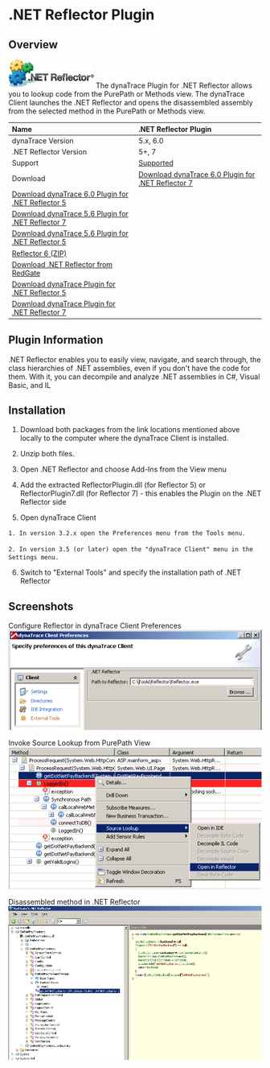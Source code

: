 # .NET Reflector Plugin

## Overview

![images_community/download/attachments/8651547/icon.png](images_community/download/attachments/8651547/icon.png) The dynaTrace Plugin for .NET Reflector allows
you to lookup code from the PurePath or Methods view. The dynaTrace Client launches the .NET Reflector and opens the disassembled assembly from the selected
method in the PurePath or Methods view.

Name | .NET Reflector Plugin
:---- | :----
dynaTrace Version | 5.x, 6.0
.NET Reflector Version | 5+, 7
Support | [Supported](https://community.compuwareapm.com/community/display/DL/Support+Levels#SupportLevels-supported)
Download | [Download dynaTrace 6.0 Plugin for .NET Reflector 7](ReflectorPlugin7.dt60.zip)  
 | [Download dynaTrace 6.0 Plugin for .NET Reflector 5](ReflectorPlugin5.dt60.zip)  
| [Download dynaTrace 5.6 Plugin for .NET Reflector 7](ReflectorPlugin7.dt56.zip)  
| [Download dynaTrace 5.6 Plugin for .NET Reflector 5](ReflectorPlugin5.dt56.zip)  
| [Reflector 6 (ZIP)](Reflector6.zip)  
| [Download .NET Reflector from RedGate](http://www.red-gate.com/products/reflector/)  
| [Download dynaTrace Plugin for .NET Reflector 5](dynaTrace_NETReflector_Plugin_v3.0.1.zip)  
| [Download dynaTrace Plugin for .NET Reflector 7](dynaTrace_NETReflector7_Plugin.zip)

## Plugin Information

.NET Reflector enables you to easily view, navigate, and search through, the class hierarchies of .NET assemblies, even if you don't have the code for them.
With it, you can decompile and analyze .NET assemblies in C#, Visual Basic, and IL

## Installation

  1. Download both packages from the link locations mentioned above locally to the computer where the dynaTrace Client is installed. 

  2. Unzip both files. 

  3. Open .NET Reflector and choose Add-Ins from the View menu 

  4. Add the extracted ReflectorPlugin.dll (for Reflector 5) or ReflectorPlugin7.dll (for Reflector 7) - this enables the Plugin on the .NET Reflector side 

  5. Open dynaTrace Client 

    1. In version 3.2.x open the Preferences menu from the Tools menu. 

    2. In version 3.5 (or later) open the "dynaTrace Client" menu in the Settings menu. 

  6. Switch to "External Tools" and specify the installation path of .NET Reflector 

## Screenshots

Configure Reflector in dynaTrace Client Preferences  
![images_community/download/attachments/8651547/reflector_preferences.PNG](images_community/download/attachments/8651547/reflector_preferences.PNG)

Invoke Source Lookup from PurePath View  
![images_community/download/attachments/8651547/reflector_sourcelookup.PNG](images_community/download/attachments/8651547/reflector_sourcelookup.PNG)

Disassembled method in .NET Reflector  
![images_community/download/attachments/8651547/reflector_disassembled.PNG](images_community/download/attachments/8651547/reflector_disassembled.PNG)

